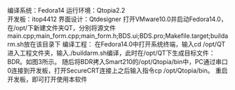 编译系统：Fedora14
运行环境：Qtopia2.2  
开发板：itop4412
界面设计：Qtdesigner
打开VMware10.0并启动Fedora14.0，在/opt/下新建文件夹QT，分别将源文件main.cpp;main_form.cpp;main_form.h;BDS.ui;BDS.pro;Makefile.target;buildarm.sh放在该目录下
编译工程：
在Fedora14.0中打开系统终端，输入cd /opt/QT进入工程文件夹，输入./buildarm.sh编译，此时在/opt/QT下生成目标文件：BDR。如图3所示。
随后将BDR拷入Smart210的/opt/Qtopia/bin中，PC通过串口0连接到开发板，打开SecureCRT连接上之后输入指令cp /opt/Qtopia/bin。
重启开发板，即可打开使用本软件

